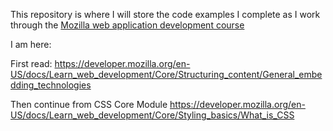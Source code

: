 This repository is where I will store the code examples I complete as I work through the [Mozilla web application development course](https://developer.mozilla.org/en-US/docs/Learn_web_development/Getting_started)

I am here: 

First read: 
https://developer.mozilla.org/en-US/docs/Learn_web_development/Core/Structuring_content/General_embedding_technologies

Then continue from CSS Core Module
https://developer.mozilla.org/en-US/docs/Learn_web_development/Core/Styling_basics/What_is_CSS